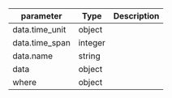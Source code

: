 | parameter | Type | Description |
| ----------- | ----------- |----------- |
| data.time_unit  |  object  |    |
| data.time_span  |  integer  |    |
| data.name  |  string  |    |
| data  |  object  |    |
| where  |  object  |    |